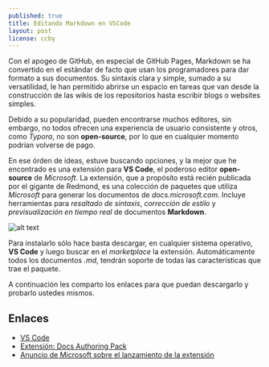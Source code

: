 ```yaml
---
published: true
title: Editando Markdown en VSCode
layout: post
license: ccby
---
```


Con el apogeo de GitHub, en especial de GitHub Pages, Markdown se ha convertido en el estándar de facto que usan los programadores para dar formato a sus documentos. Su sintaxis clara y simple, sumado a su versatilidad, le han permitido abrirse un espacio en tareas que van desde la construcción de las wikis de los repositorios hasta escribir blogs o websites simples.
<!--more-->

Debido a su popularidad, pueden encontrarse muchos editores, sin embargo, no todos ofrecen una experiencia de usuario consistente y otros, como *Typora*, no son **open-source**, por lo que en cualquier momento podrían volverse de pago.

En ese órden de ideas, estuve buscando opciones, y la mejor que he encontrado es una extensión para **VS Code**, el poderoso editor **open-source** de *Microsoft*. La extensión, que a propósito está recién publicada por el gigante de Redmond, es una colección de paquetes que utiliza *Microsoft* para generar los documentos de *docs.microsoft.com*. Incluye herramientas para *resaltado de sintaxis*, *corrección de estilo* y *previsualización en tiempo real* de documentos **Markdown**.

![alt text][previewtool]

Para instalarlo sólo hace basta descargar, en cualquier sistema operativo, **VS Code** y luego buscar en el *marketplace* la extensión. Automáticamente todos los documentos *.md*, tendrán soporte de todas las características que trae el paquete.

A continuación les comparto los enlaces para que puedan descargarlo y probarlo ustedes mismos.

## Enlaces

* [VS Code](https://code.visualstudio.com/)
* [Extensión: Docs Authoring Pack](https://marketplace.visualstudio.com/items?itemName=docsmsft.docs-authoring-pack)
* [Anuncio de Microsoft sobre el lanzamiento de la extensión](https://docs.microsoft.com/en-us/teamblog/docs-extension)

[previewtool]: https://docs.microsoft.com/en-us/teamblog/media/docs-extension/preview.gif "Editando Markwdown en VSCode"
